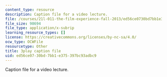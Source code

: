 ```yaml
---
content_type: resource
description: Caption file for a video lecture.
file: /courses/21l-011-the-film-experience-fall-2013/ed56ce0730bd7bb1e375397bc93adbc9_ilM34q8F6rY.srt
file_size: 98694
file_type: application/x-subrip
learning_resource_types: []
license: https://creativecommons.org/licenses/by-nc-sa/4.0/
ocw_type: OCWFile
resourcetype: Other
title: 3play caption file
uid: ed56ce07-30bd-7bb1-e375-397bc93adbc9
---
```

Caption file for a video lecture.